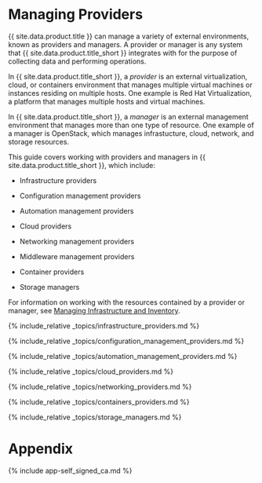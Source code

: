 ---
---

# Managing Providers

{{ site.data.product.title }} can manage a variety of external environments, known as
providers and managers. A provider or manager is any system that
{{ site.data.product.title_short }} integrates with for the purpose of collecting
data and performing operations.

In {{ site.data.product.title_short }}, a *provider* is an external virtualization,
cloud, or containers environment that manages multiple virtual machines
or instances residing on multiple hosts. One example is Red Hat
Virtualization, a platform that manages multiple hosts and virtual
machines.

In {{ site.data.product.title_short }}, a *manager* is an external management
environment that manages more than one type of resource. One example of
a manager is OpenStack, which manages infrastucture, cloud, network, and
storage resources.

This guide covers working with providers and managers in
{{ site.data.product.title_short }}, which include:

  - Infrastructure providers

  - Configuration management providers

  - Automation management providers

  - Cloud providers

  - Networking management providers

  - Middleware management providers

  - Container providers

  - Storage managers

For information on working with the resources contained by a provider or
manager, see [Managing Infrastructure and
Inventory](https://access.redhat.com/documentation/en-us/red_hat_cloudforms/4.7/html-single/managing_infrastructure_and_inventory/).

{% include_relative _topics/infrastructure_providers.md %}

{% include_relative _topics/configuration_management_providers.md %}

{% include_relative _topics/automation_management_providers.md %}

{% include_relative _topics/cloud_providers.md %}

{% include_relative _topics/networking_providers.md %}

{% include_relative _topics/containers_providers.md %}

{% include_relative _topics/storage_managers.md %}

# Appendix

{% include app-self_signed_ca.md %}
